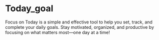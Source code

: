 # Today_goal
Focus on Today is a simple and effective tool to help you set, track, and complete your daily goals. Stay motivated, organized, and productive by focusing on what matters most—one day at a time!
